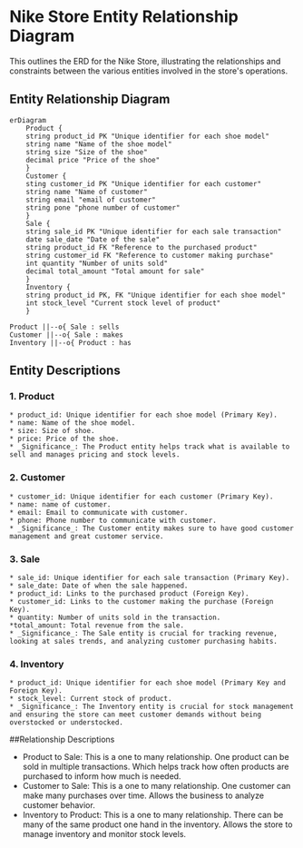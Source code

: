 # Nike Store Entity Relationship Diagram 
This outlines the ERD for the Nike Store, illustrating the relationships and constraints between the various entities involved in the store's operations.
## Entity Relationship Diagram 
```mermaid 
erDiagram 
    Product {
    string product_id PK "Unique identifier for each shoe model"
    string name "Name of the shoe model" 
    string size "Size of the shoe" 
    decimal price "Price of the shoe"
    }
    Customer {
    sting customer_id PK "Unique identifier for each customer"
    string name "Name of customer"
    string email "email of customer"
    string pone "phone number of customer" 
    } 
    Sale {
    string sale_id PK "Unique identifier for each sale transaction"
    date sale_date "Date of the sale"
    string product_id FK "Reference to the purchased product"
    string customer_id FK "Reference to customer making purchase"
    int quantity "Number of units sold"
    decimal total_amount "Total amount for sale" 
    }
    Inventory {
    string product_id PK, FK "Unique identifier for each shoe model"
    int stock_level "Current stock level of product" 
    }

Product ||--o{ Sale : sells
Customer ||--o{ Sale : makes
Inventory ||--o{ Product : has
```

## Entity Descriptions 
### 1. Product 
	* product_id: Unique identifier for each shoe model (Primary Key).
	* name: Name of the shoe model. 
	* size: Size of shoe.
	* price: Price of the shoe. 
	* _Significance_: The Product entity helps track what is available to sell and manages pricing and stock levels. 
### 2. Customer 
	* customer_id: Unique identifier for each customer (Primary Key). 
	* name: name of customer.
	* email: Email to communicate with customer. 
	* phone: Phone number to communicate with customer. 
	* _Significance_: The Customer entity makes sure to have good customer management and great customer service. 
### 3. Sale 
	* sale_id: Unique identifier for each sale transaction (Primary Key).
	* sale_date: Date of when the sale happened.
	* product_id: Links to the purchased product (Foreign Key).
	* customer_id: Links to the customer making the purchase (Foreign Key). 
	* quantity: Number of units sold in the transaction. 
	*total_amount: Total revenue from the sale. 
	* _Significance_: The Sale entity is crucial for tracking revenue, looking at sales trends, and analyzing customer purchasing habits.
### 4. Inventory 
	* product_id: Unique identifier for each shoe model (Primary Key and Foreign Key).
	* stock_level: Current stock of product. 
	* _Significance_: The Inventory entity is crucial for stock management and ensuring the store can meet customer demands without being overstocked or understocked. 

##Relationship Descriptions 
* Product to Sale: This is a one to many relationship. One product can be sold in multiple transactions. Which helps track how often products are purchased to inform how much is needed. 
* Customer to Sale: This is a one to many relationship. One customer can make many purchases over time. Allows the business to analyze customer behavior. 
* Inventory to Product: This is a one to many relationship. There can be many of the same product one hand in the inventory. Allows the store to manage inventory and monitor stock levels. 
